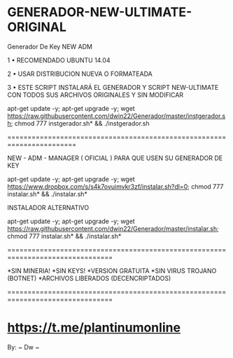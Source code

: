 ﻿# GENERADOR-NEW-ULTIMATE-ORIGINAL

Generador De Key NEW ADM

1 • RECOMENDADO UBUNTU 14.04

2 • USAR DISTRIBUCION NUEVA O FORMATEADA

3 • ESTE SCRIPT INSTALARÁ EL GENERADOR Y SCRIPT NEW-ULTIMATE CON TODOS SUS ARCHIVOS ORIGINALES Y SIN MODIFICAR

apt-get update -y; apt-get upgrade -y; wget https://raw.githubusercontent.com/dwin22/Generador/master/instgerador.sh; chmod 777 instgerador.sh* && ./instgerador.sh

=======================================================================

NEW - ADM - MANAGER ( OFICIAL ) PARA QUE USEN SU GENERADOR DE KEY

apt-get update -y; apt-get upgrade -y; wget https://www.dropbox.com/s/s4k7ovuimvkr3zf/instalar.sh?dl=0; chmod 777 instalar.sh* && ./instalar.sh*

INSTALADOR ALTERNATIVO

apt-get update -y; apt-get upgrade -y; wget https://raw.githubusercontent.com/dwin22/Generador/master/instalar.sh; chmod 777 instalar.sh* && ./instalar.sh*

================================================================================

*SIN MINERIA! *SIN KEYS! *VERSION GRATUITA *SIN VIRUS TROJANO (BOTNET) *ARCHIVOS LIBERADOS (DECENCRIPTADOS)

================================================================================

https://t.me/plantinumonline
=================================================
By: ~ Dw ~
